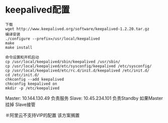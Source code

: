 # keepalived配置


```
下载
wget http://www.keepalived.org/software/keepalived-1.2.20.tar.gz
编译安装 
./configure --prefix=/usr/local/keepalived
make
make install

命令设置和开机启动
cp /usr/local/keepalived/sbin/keepalived /usr/sbin/
cp /usr/local/keepalived/etc/sysconfig/keepalived /etc/sysconfig/
cp /usr/local/keepalived/etc/rc.d/init.d/keepalived /etc/init.d/
cd /etc/init.d/
chkconfig --add keepalived
chkconfig keepalived on
mkdir -p /etc/keepalived
```

Master: 10.144.130.49 负责服务
Slave: 10.45.234.101  负责Standby 如果Master挂掉 Slave接管

＃阿里云不支持VIP的配置 该方案搁置
